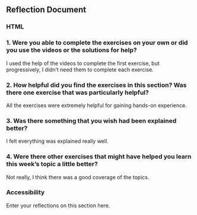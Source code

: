 ## Reflection Document

### HTML

### 1. Were you able to complete the exercises on your own or did you use the videos or the solutions for help?

I used the help of the videos to complete the first exercise, but progressively, I didn’t need them to complete each exercise.

### 2. How helpful did you find the exercises in this section? Was there one exercise that was particularly helpful?

All the exercises were extremely helpful for gaining hands-on experience.

### 3. Was there something that you wish had been explained better?

I felt everything was explained really well.

### 4. Were there other exercises that might have helped you learn this week’s topic a little better?

Not really, I think there was a good coverage of the topics.

### Accessibility

Enter your reflections on this section here.
